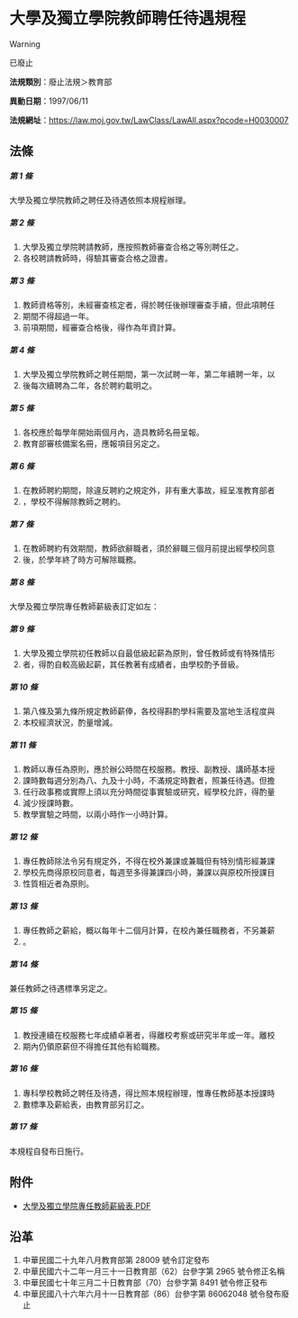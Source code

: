 # 大學及獨立學院教師聘任待遇規程
> [!WARNING]
> 已廢止

**法規類別**：廢止法規＞教育部

**異動日期**：1997/06/11  

**法規網址**：https://law.moj.gov.tw/LawClass/LawAll.aspx?pcode=H0030007



## 法條
##### 第 1 條
大學及獨立學院教師之聘任及待遇依照本規程辦理。

##### 第 2 條
1. 大學及獨立學院聘請教師，應按照教師審查合格之等別聘任之。
1. 各校聘請教師時，得驗其審查合格之證書。

##### 第 3 條
1. 教師資格等別，未經審查核定者，得於聘任後辦理審查手續，但此項聘任
1. 期間不得超過一年。
1. 前項期間，經審查合格後，得作為年資計算。

##### 第 4 條
1. 大學及獨立學院教師之聘任期間，第一次試聘一年，第二年續聘一年，以
1. 後每次續聘為二年，各於聘約載明之。

##### 第 5 條
1. 各校應於每學年開始兩個月內，造具教師名冊呈報。
1. 教育部審核備案名冊，應報項目另定之。

##### 第 6 條
1. 在教師聘約期間，除違反聘約之規定外，非有重大事故，經呈准教育部者
1. ，學校不得解除教師之聘約。

##### 第 7 條
1. 在教師聘約有效期間，教師欲辭職者，須於辭職三個月前提出經學校同意
1. 後，於學年終了時方可解除職務。

##### 第 8 條
大學及獨立學院專任教師薪級表訂定如左：

##### 第 9 條
1. 大學及獨立學院初任教師以自最低級起薪為原則，曾任教師或有特殊情形
1. 者，得酌自較高級起薪，其任教著有成績者，由學校酌予晉級。

##### 第 10 條
1. 第八條及第九條所規定教師薪俸，各校得斟酌學科需要及當地生活程度與
1. 本校經濟狀況，酌量增減。

##### 第 11 條
1. 教師以專任為原則，應於辦公時間在校服務。教授、副教授、講師基本授
1. 課時數每週分別為八、九及十小時，不滿規定時數者，照兼任待遇。但擔
1. 任行政事務或實際上須以充分時間從事實驗或研究，經學校允許，得酌量
1. 減少授課時數。
1. 教學實驗之時間，以兩小時作一小時計算。

##### 第 12 條
1. 專任教師除法令另有規定外，不得在校外兼課或兼職但有特別情形經兼課
1. 學校先商得原校同意者，每週至多得兼課四小時，兼課以與原校所授課目
1. 性質相近者為原則。

##### 第 13 條
1. 專任教師之薪給，概以每年十二個月計算，在校內兼任職務者，不另兼薪
1. 。

##### 第 14 條
兼任教師之待遇標準另定之。

##### 第 15 條
1. 教授連續在校服務七年成績卓著者，得離校考察或研究半年或一年。離校
1. 期內仍領原薪但不得擔任其他有給職務。

##### 第 16 條
1. 專科學校教師之聘任及待遇，得比照本規程辦理，惟專任教師基本授課時
1. 數標準及薪給表，由教育部另訂之。

##### 第 17 條
本規程自發布日施行。
## 附件
* [大學及獨立學院專任教師薪級表.PDF](https://law.moj.gov.tw/LawClass/LawGetFile.ashx?FileId=0000126499)
## 沿革
1. 中華民國二十九年八月教育部第 28009 號令訂定發布
1. 中華民國六十二年一月三十一日教育部（62）台參字第 2965 號令修正名稱
1. 中華民國七十年三月二十日教育部（70）台參字第 8491 號令修正發布
1. 中華民國八十六年六月十一日教育部（86）台參字第 86062048 號令發布廢止
